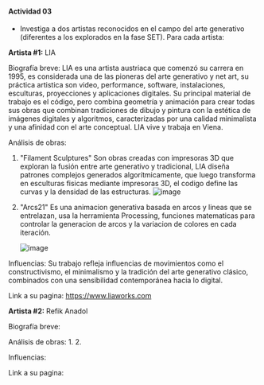 #### Actividad 03

- Investiga a dos artistas reconocidos en el campo del arte generativo (diferentes a los explorados en la fase SET). Para cada artista:

**Artista #1:** LIA

  Biografía breve: LIA es una artista austriaca que comenzó su carrera en 1995, es considerada una de las pioneras del arte generativo y net art, su práctica artistica son video, performance, software, instalaciones, esculturas, proyecciones y aplicaciones digitales. Su principal material de trabajo es el código, pero combina geometría y animación para crear todas sus obras que combinan tradiciones de dibujo y pintura con la estética de imágenes digitales y algoritmos, caracterizadas por una calidad minimalista y una afinidad con el arte conceptual. LIA vive y trabaja en Viena.
  
  Análisis de obras:
  1. "Filament Sculptures"
     Son obras creadas con impresoras 3D que exploran la fusión entre arte generativo y tradicional, LIA diseña patrones complejos generados algorítmicamente, que luego transforma en esculturas fisicas mediante impresoras 3D, el codigo define las curvas y la densidad de las estructuras.
     ![image](https://github.com/user-attachments/assets/149c163e-0657-4a07-9792-e877cf426138)

  2. "Arcs21"
     Es una animacion generativa basada en arcos y lineas que se entrelazan, usa la herramienta Processing, funciones matematicas para controlar la generacion de arcos y la variacion de colores en cada iteración.
     
     ![image](https://github.com/user-attachments/assets/1ee98d88-75b7-4906-b255-a83b2cfe442d)

  Influencias: Su trabajo refleja influencias de movimientos como el constructivismo, el minimalismo y la tradición del arte generativo clásico, combinados con una sensibilidad contemporánea hacia lo digital.

  Link a su pagina: https://www.liaworks.com

**Artista #2:** Refik Anadol

  Biografía breve: 
  
   Análisis de obras:
  1. 
  2. 

  Influencias:

  Link a su pagina: 
